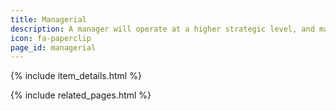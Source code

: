 ```yaml
---
title: Managerial
description: A manager will operate at a higher strategic level, and may not necessarily want the deep technical / implementation details around RO-crates. A higher level view of RO-crates in a wider context is required.
icon: fa-paperclip
page_id: managerial
---
```

{% include item_details.html %}

{% include related_pages.html %}
